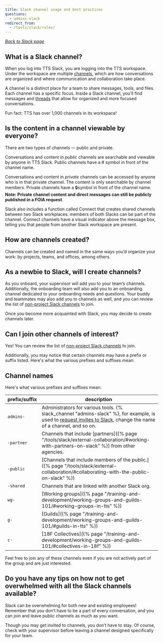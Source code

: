 ```yaml
---
title: Slack channel usage and best practices
questions:
  - admins-slack
redirect_from:
  - /tools/slack/rules/
---
```


_[Back to Slack page](../)_

## What is a Slack channel?

When you log into TTS Slack, you are logging into the TTS workspace. Under the workspace are multiple [channels](https://slack.com/help/articles/360017938993-What-is-a-channel), which are how conversations are organized and where communication and collaboration take place. 

A channel is a distinct place for a team to share messages, tools, and files. Each channel has a specific focus. Inside a Slack channel, you’ll find messages and [threads](https://slack.com/help/articles/115000769927-Use-threads-to-organize-discussions-#:~:text=Threads%20help%20you%20create%20organized,direct%20message%20(DM)%20conversation.) that allow for organized and more focused conversations.

Fun fact: TTS has over 1,000 channels in its workspace!

## Is the content in a channel viewable by everyone?

There are two types of channels — public and private.

Conversations and content in _public_ channels are searchable and viewable by anyone in TTS Slack. Public channels have a # symbol in front of the channel name. 

Conversations and content in _private_ channels can be accessed by anyone who is in that private channel. The content is only searchable by channel members. Private channels have a 🔒symbol in front of the channel name. **Note: Private channel content and direct messages can still be publicly published in a FOIA request**. 

Slack also includes a function called Connect that creates shared channels between two Slack workplaces: members of both Slacks can be part of the channel. Connect channels have a visual indicator above the message box, telling you that people from another Slack workspace are present.

## How are channels created?
Channels can be created and named in the same ways you’d organize your work: by projects, teams, and offices, among others. 

## As a newbie to Slack, will I create channels?
As you onboard, your supervisor will add you to your team’s channels. Additionally, the onboarding team will also add you to an onboarding channel dedicated to your onboarding needs and questions. Your buddy and teammates may also add you to channels as well, and you can review the list of [non-project Slack channels](https://docs.google.com/document/d/1HAcC0qU756AzeZ38iZOlosN98Xeppr2sJ9LXLOx0UbM/edit) to join. 

Once you become more acquainted with Slack, you may decide to create channels later.

## Can I join other channels of interest?
Yes! You can review the list of [non-project Slack channels](https://docs.google.com/document/d/1HAcC0qU756AzeZ38iZOlosN98Xeppr2sJ9LXLOx0UbM/edit) to join.  

Additionally, you may notice that certain channels may have a prefix or suffix listed. Here's what the various prefixes and suffixes mean:

## Channel names

Here's what various prefixes and suffixes mean:

| prefix/suffix | description                                                                                                                                                                                                                                 |
| ------------- | ------------------------------------------------------------------------------------------------------------------------------------------------------------------------------------------------------------------------------------------- |
| `admins-`     | Administrators for various tools. {% slack_channel "admins-slack" %}, for example, is used to [request invites to Slack](../user-management/), change the name of a channel, and so on. |
| `-partner`    | Channels that include [partners]({% page "/tools/slack/external-collaboration/#working-with-partners-on-slack" %}) from other agencies.                                                                                                     |
| `-public`     | [Channels that include members of the public.]({% page "/tools/slack/external-collaboration/#collaborating-with-the-public-on-slack" %})                                                                                                    |
| `-shared`     | Channels that are linked with another Slack org.                                                                                                                                                                                            |
| `wg-`         | [Working groups]({% page "/training-and-development/working-groups-and-guilds-101/#working-groups-in-tts" %})                                                                                                                               |
| `g-`          | [Guilds]({% page "/training-and-development/working-groups-and-guilds-101/#guilds-in-tts" %})                                                                                                                                               |
| `c-`          | [18F Collectives]({% page "/training-and-development/working-groups-and-guilds-101/#collectives-in-18f" %})                                                                                                                                 |

Feel free to join any of these channels even if you are not actively part of the
group and are just interested.

## Do you have any tips on how not to get overwhelmed with all the Slack channels available?
Slack can be overwhelming for both new and existing employees! Remember that you don’t have to be a part of every conversation, and you can join and leave public channels as much as you want. 

Though you may get invited to channels, you don’t have to stay. Of course, check with your supervisor before leaving a channel designed specifically for your team. 
